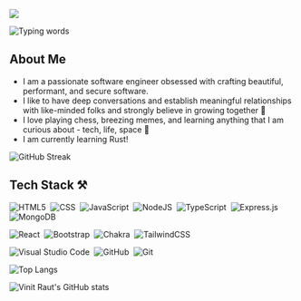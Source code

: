 ![](https://komarev.com/ghpvc/?username=vin18&color=000000)

![Typing words](https://readme-typing-svg.herokuapp.com?font=Roboto&color=0B0BFF&size=25&lines=Fullstack+Product+Engineer;Design+Enthusiast;Problem+Solver)

## About Me 
- I am a passionate software engineer obsessed with crafting beautiful, performant, and secure software.
- I like to have deep conversations and establish meaningful relationships with like-minded folks and strongly believe in growing together 🚀
- I love playing chess, breezing memes, and learning anything that I am curious about - tech, life, space 💫
- I am currently learning Rust!

![GitHub Streak](https://github-readme-streak-stats.herokuapp.com/?user=vin18&theme=radical&hide_border=true)

## Tech Stack ⚒️

![HTML5](https://img.shields.io/badge/html-%23E34F26.svg?style=for-the-badge&logo=html5&logoColor=white)&nbsp; ![CSS](https://img.shields.io/badge/css-%231572B6.svg?style=for-the-badge&logo=css3&logoColor=white) &nbsp;![JavaScript](https://img.shields.io/badge/javascript-%23323330.svg?style=for-the-badge&logo=javascript&logoColor=%23F7DF1E) &nbsp;![NodeJS](https://img.shields.io/badge/node.js-6DA55F?style=for-the-badge&logo=node.js&logoColor=white) &nbsp;![TypeScript](https://img.shields.io/badge/typescript-%23007ACC.svg?style=for-the-badge&logo=typescript&logoColor=white)&nbsp; ![Express.js](https://img.shields.io/badge/express.js-%23404d59.svg?style=for-the-badge&logo=express&logoColor=%2361DAFB) &nbsp;![MongoDB](https://img.shields.io/badge/MongoDB-%234ea94b.svg?style=for-the-badge&logo=mongodb&logoColor=white)

![React](https://img.shields.io/badge/react-%2320232a.svg?style=for-the-badge&logo=react&logoColor=%2361DAFB) &nbsp;![Bootstrap](https://img.shields.io/badge/bootstrap-%23563D7C.svg?style=for-the-badge&logo=bootstrap&logoColor=white)&nbsp; ![Chakra](https://img.shields.io/badge/chakra-%234ED1C5.svg?style=for-the-badge&logo=chakraui&logoColor=white)&nbsp; ![TailwindCSS](https://img.shields.io/badge/tailwindcss-%2338B2AC.svg?style=for-the-badge&logo=tailwind-css&logoColor=white)

![Visual Studio Code](https://img.shields.io/badge/Visual%20Studio%20Code-0078d7.svg?style=for-the-badge&logo=visual-studio-code&logoColor=white)&nbsp; ![GitHub](https://img.shields.io/badge/github-%23121011.svg?style=for-the-badge&logo=github&logoColor=white)&nbsp; ![Git](https://img.shields.io/badge/git-%23F05033.svg?style=for-the-badge&logo=git&logoColor=white)

![Top Langs](https://github-readme-stats.vercel.app/api/top-langs/?username=vin18&langs_count=10&layout=compact&theme=radical&hide_border=true)

![Vinit Raut's GitHub stats](https://github-readme-stats.vercel.app/api?username=vin18&show_icons=true&include_all_commits=true&count_private=true&theme=radical&hide_border=true)


